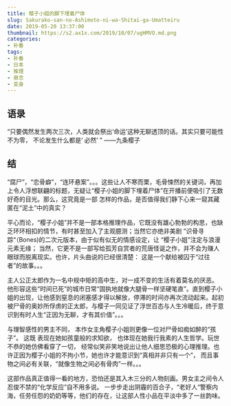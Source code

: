```yaml
---
title: 樱子小姐的脚下埋着尸体
slug: Sakurako-san-no-Ashimoto-ni-wa-Shitai-ga-Umatteiru
date: 2019-05-20 13:37:00
thumbnail: https://s2.ax1x.com/2019/10/07/ugHMVO.md.png
categories:
- 补番
tags:
- 补番
- 日本
- 推理
- 悬念
- 变身
---
```


## 语录
“只要偶然发生两次三次，人类就会祭出‘命运’这种无聊透顶的话。其实只要可能性不为零， 不论发生什么都是‘ 必然’ ” ——九条樱子

## 结
“腐尸”，“恋骨癖”，“连环悬案”。。。这些让人不寒而栗，毛骨悚然的关键词，再加上令人浮想联翩的标题，无疑让“樱子小姐的脚下埋着尸体”在开播前便吸引了无数好奇的目光。那么，这究竟是一部 怎样的作品，是否值得我们静下心来一窥其藏匿在“泥土”中的真实？

平心而论，“樱子小姐”并不是一部本格推理作品，它既没有雄心勃勃的构思，也缺乏环环相扣的情节，有时甚至加入了主观臆测；当然它亦绝非美剧 ”识骨寻踪“（Bones)的二次元版本，由于似有似无的情感设定，让 “樱子小姐”注定与浪漫元素无缘； 当然，它更不是一部写给孤芳自赏者的荒唐怪诞之作，并不会为赚人眼球而脱离现实。也许，片头曲说的已经很清楚： 这是一个献给被囚于“过往者”的故事。。。

主人公正太郎作为一名中规中矩的高中生，对一成不变的生活有着莫名的厌恶。 他形容这些“时间已死”的城市日常“固执地就像大腿骨一样坚硬笔直”。直到樱子小姐的出现，让他感到窒息的闭塞感才得以解放，停滞的时间亦再次流动起来。起初被尸骨的奥妙所俘虏的正太郎，与樱子一同见证了浮世百态与人生冷暖后，终于意识到有时人生“正因为无聊，才有其价值”。。。

与理智感性的男主不同， 本作女主角樱子小姐则更像一位对尸骨如痴如醉的“孩子”。 这既 表现在她如孩童般的求知欲， 也体现在她我行我素的人生哲学。玩世不恭的她仿佛看穿了一切， 经常似笑非笑地说出让他人细思恐极的心理推理。也许正因为樱子小姐的不拘小节，她也许才能意识到“真相并非只有一个”， 而且事物之间必有关联，“就像生物之间必有骨肉”一样。。。

这部作品真正值得一看的地方，恐怕还是其入木三分的人物刻画。男女主之间令人忍俊不禁的“化学反应”自不用多说。 一步步走出阴霾的百合子，“老好人“警察内海，任劳任怨的奶奶等等，他们的存在，让这部人性小品在平淡中多了一丝韵味。
